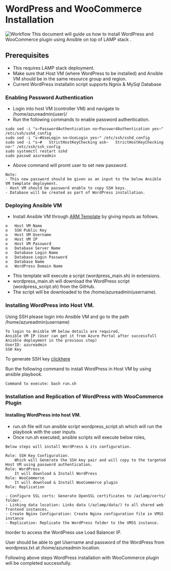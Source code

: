 # WordPress and WooCommerce Installation 
![Workflow](https://github.com/krishnaitalent/LAMP/blob/lamp_docmentation/images/WordPress_Flow_Diagram.png)
This document will guide us how to install WordPress and WooCommerce plugin using Ansible on top of LAMP stack .
## Prerequisites

- This requires LAMP stack deployment.
- Make sure that Host VM (where WordPress to be installed) and Ansible VM should be in the same resource group and region.
- Current WordPress installatin script supports Ngnix & MySql Database

### Enabling Password Authentication  

- Login into host VM (controller VM) and navigate to /home/azureadmin(user)/ 
- Run the following commands to enable password authentication.
```
sudo sed -i "s~PasswordAuthentication no~PasswordAuthentication yes~" /etc/ssh/sshd_config
sudo sed -i "s~#UseLogin no~UseLogin yes~" /etc/ssh/sshd_config
sudo sed -i "s~#   StrictHostKeyChecking ask~   StrictHostKeyChecking no~" /etc/ssh/ssh_config
sudo systemctl restart sshd
sudo passwd azureadmin
```
- Above command will promt user to set new password. 
```
Note: 
- This new password should be given as an input to the below Ansible VM template deployment.
- Host VM should be password enable to copy SSH keys.
- Database will be created as part of WordPress installation.
```	
### Deploying Ansible VM
	
- Install Ansible VM through [ARM Template](https://portal.azure.com/#create/Microsoft.Template/uri/https%3A%2F%2Fraw.githubusercontent.com%2Fummadisudhakar%2FLAMP%2Fansible_playbook_mat32%2Fansibledeploy-wordpress.json) by giving inputs as follows.
```
o	Host VM Name
o	SSH Public Key
o	Host VM Username
o	Host VM IP
o	Host VM Password
o	Database Server Name
o	Database Login Name
o	Database Login Password
o	Database Name
o	WordPress Domain Name
```
- This template will execute a script (wordpress_main.sh) in extensions.
- wordpress_main.sh will download the WordPress script (wordpress_script.sh) from the GitHub.
- The script will be downloaded to the /home/azureadmin(username).

### Installing WordPress into Host VM.
	
Using SSH please login into Ansible VM and go to the path /home/azureadmin(username)
```
To login to Anisble VM below details are required,
Ansible VM IP (User can get it from Azure Portal after successfull Anisble deployment in the previous step)
UserID: azureadmin
SSH Key
 ```
 To generate SSH key [clickhere](https://help.github.com/en/github/authenticating-to-github/generating-a-new-ssh-key-and-adding-it-to-the-ssh-agent)
  
Run the following command to install WordPress in Host VM by using ansible playbook.
```
Command to execute: bash run.sh
```
### Installation and Replication of WordPress with WooCommerce Plugin

#### Installing WordPress into host VM.
	
- run.sh file will run ansible script wordpress_script.sh which will run the playbook with the user inputs.
- Once run.sh executed, ansible scripts will execute below roles,
```
Below steps will install WordPress & its configuration. 

Role: SSH Key Configuration. 
	Which will Generate the SSH key pair and will copy to the targeted Host VM using password authentication.
Role: WordPress
	It will download & Install WordPress
Role: WooCommerce
	It will download & Install WooCommerce plugin
Role: Replication

- Configure SSL certs: Generate OpenSSL certificates to /azlamp/certs/ folder.
- Linking data location: Links data (/azlamp/data/) to all shared web frontend instances.
- Create Nginx Configuration: Create Nginx configuration file in VMSS instance
- Replication: Replicate the WordPress folder to the VMSS instance.
```
Inorder to access the WordPress use Load Balancer IP.

User should be able to get Username and password of the WordPress from wordpress.txt at /home/azureadmin location.

Following above steps WordPress installation with WooCommerce plugin will be completed successfully.